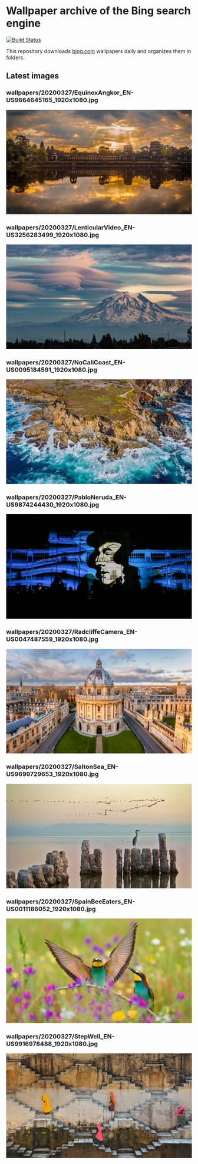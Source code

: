 # Wallpaper archive of the Bing search engine

[![Build Status](https://travis-ci.org/kijart/bing-daily-images-dl.svg?branch=wallpapers)](https://travis-ci.org/kijart/bing-daily-images-dl)

This repository downloads [bing.com](https://www.bing.com) wallpapers daily and organizes them in folders.

## Latest images

<!-- Wallpapers -->

### wallpapers/20200327/EquinoxAngkor_EN-US9664645165_1920x1080.jpg

![wallpapers/20200327/EquinoxAngkor_EN-US9664645165_1920x1080.jpg](wallpapers/20200327/EquinoxAngkor_EN-US9664645165_1920x1080.jpg)

### wallpapers/20200327/LenticularVideo_EN-US3256283499_1920x1080.jpg

![wallpapers/20200327/LenticularVideo_EN-US3256283499_1920x1080.jpg](wallpapers/20200327/LenticularVideo_EN-US3256283499_1920x1080.jpg)

### wallpapers/20200327/NoCaliCoast_EN-US0095184591_1920x1080.jpg

![wallpapers/20200327/NoCaliCoast_EN-US0095184591_1920x1080.jpg](wallpapers/20200327/NoCaliCoast_EN-US0095184591_1920x1080.jpg)

### wallpapers/20200327/PabloNeruda_EN-US9874244430_1920x1080.jpg

![wallpapers/20200327/PabloNeruda_EN-US9874244430_1920x1080.jpg](wallpapers/20200327/PabloNeruda_EN-US9874244430_1920x1080.jpg)

### wallpapers/20200327/RadcliffeCamera_EN-US0047487559_1920x1080.jpg

![wallpapers/20200327/RadcliffeCamera_EN-US0047487559_1920x1080.jpg](wallpapers/20200327/RadcliffeCamera_EN-US0047487559_1920x1080.jpg)

### wallpapers/20200327/SaltonSea_EN-US9699729653_1920x1080.jpg

![wallpapers/20200327/SaltonSea_EN-US9699729653_1920x1080.jpg](wallpapers/20200327/SaltonSea_EN-US9699729653_1920x1080.jpg)

### wallpapers/20200327/SpainBeeEaters_EN-US0011186052_1920x1080.jpg

![wallpapers/20200327/SpainBeeEaters_EN-US0011186052_1920x1080.jpg](wallpapers/20200327/SpainBeeEaters_EN-US0011186052_1920x1080.jpg)

### wallpapers/20200327/StepWell_EN-US9916978488_1920x1080.jpg

![wallpapers/20200327/StepWell_EN-US9916978488_1920x1080.jpg](wallpapers/20200327/StepWell_EN-US9916978488_1920x1080.jpg)


